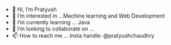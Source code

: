 - 👋 Hi, I’m Pratyush
- 👀 I’m interested in ...Machine learning and Web Development
- 🌱 I’m currently learning ... Java
- 💞️ I’m looking to collaborate on ... 
- 📫 How to reach me ... Insta handle: @pratyushchaudhry

<!---
paps2611/paps2611 is a ✨ special ✨ repository because its `README.md` (this file) appears on your GitHub profile.
You can click the Preview link to take a look at your changes.
--->
